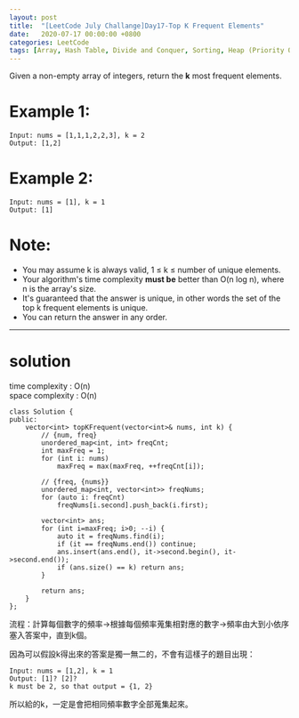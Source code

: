 ```yaml
---
layout: post
title:  "[LeetCode July Challange]Day17-Top K Frequent Elements"
date:   2020-07-17 00:00:00 +0800
categories: LeetCode
tags: [Array, Hash Table, Divide and Conquer, Sorting, Heap (Priority Queue), Bucket Sort, Counting, Quickselect, C++]
---
```

Given a non-empty array of integers, return the **k** most frequent elements.  

# Example 1:  
	Input: nums = [1,1,1,2,2,3], k = 2
	Output: [1,2]

# Example 2:  
	Input: nums = [1], k = 1
	Output: [1]

# Note:  
- You may assume k is always valid, 1 ≤ k ≤ number of unique elements.
- Your algorithm's time complexity **must be** better than O(n log n), where n is the array's size.
- It's guaranteed that the answer is unique, in other words the set of the top k frequent elements is unique.
- You can return the answer in any order.

______________________  

# solution
time complexity : O(n)  
space complexity : O(n)  

	class Solution {
	public:
	    vector<int> topKFrequent(vector<int>& nums, int k) {
	        // {num, freq}
	        unordered_map<int, int> freqCnt;
	        int maxFreq = 1;
	        for (int i: nums)
	            maxFreq = max(maxFreq, ++freqCnt[i]);
	        
	        // {freq, {nums}}
	        unordered_map<int, vector<int>> freqNums;
	        for (auto i: freqCnt)
	            freqNums[i.second].push_back(i.first);
	        
	        vector<int> ans;
	        for (int i=maxFreq; i>0; --i) {
	            auto it = freqNums.find(i);
	            if (it == freqNums.end()) continue;
	            ans.insert(ans.end(), it->second.begin(), it->second.end());
	            if (ans.size() == k) return ans;
	        }
	        
	        return ans;
	    }
	};

流程：計算每個數字的頻率→根據每個頻率蒐集相對應的數字→頻率由大到小依序塞入答案中，直到k個。  

因為可以假設k得出來的答案是獨一無二的，不會有這樣子的題目出現：  

	Input: nums = [1,2], k = 1
	Output: [1]? [2]?
	k must be 2, so that output = {1, 2}

所以給的k，一定是會把相同頻率數字全部蒐集起來。